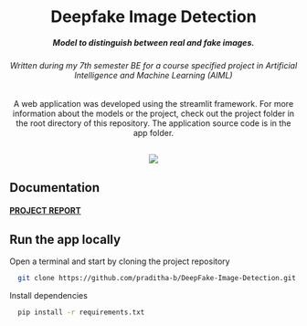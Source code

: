 <h1 align="center">
  Deepfake Image Detection   
</h1>

<h5 align="center">Model to distinguish between real and fake images.</h5>
<h6 align="center">Written during my 7th semester BE for a course specified project in Artificial Intelligence and Machine Learning (AIML)</h6>

<p align="center">
A web application was developed using the streamlit framework. For more information about the models or the project, check out the project folder in the root directory of this repository. The application source code is in the app folder.
</p>

## 
<p align="center">
<img src="assets/icons/Screenshots.gif"/>
</p>

## Documentation

 ####  [PROJECT REPORT](https://drive.google.com/file/d/1orH2JH4KBnH4sMyKXfts_uoeMC6QpoGe/view?usp=sharing)

## Run the app locally

Open a terminal and start by cloning the project repository

```bash
  git clone https://github.com/praditha-b/DeepFake-Image-Detection.git
```

Install dependencies

```bash
  pip install -r requirements.txt
```




